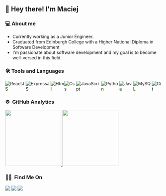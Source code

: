 ### <h2>👋 Hey there! I'm Maciej</h2>

### 💻 About me
- Currently working as a Junior Engineer.
- Graduated from Edinburgh College with a Higher National Diploma in Software Development
- I'm passionate about software development and my goal is to become well-versed in this field.

### 🛠&nbsp;Tools and Languages
<div style='display: flex; align-content: center'/>
  <img src="https://img.shields.io/badge/-ReactJS-black?style=flat-square&logo=react" alt='ReactJS'>
  <img src="https://img.shields.io/badge/-ExpressJS-black?style=flat-square&logo=express" alt='ExpressJS'>
  <img src="https://img.shields.io/badge/-HTML-black?style=flat-square&logo=html5" alt='Html'>
  <img src="https://img.shields.io/badge/-CSS-black?style=flat-square&logo=css3" alt='Css'>
  <img src="https://img.shields.io/badge/-JavaScript-black?style=flat-square&logo=javascript" alt='JavaScript'>
  <img src="https://img.shields.io/badge/-Python-black?style=flat-square&logo=python" alt='Python'> 
  <img src="https://img.shields.io/badge/-Java-black?style=flat-square&logo=java" alt='Java'>
  <img src="https://img.shields.io/badge/-MySQL-black?style=flat-square&logo=mysql" alt='MySQL'>
  <img src="https://img.shields.io/badge/-Git-black?style=flat-square&logo=git" alt='Git'>
</div>

### ⚙️ &nbsp;GitHub Analytics

<a href="https://github.com/fecrol">
  <img height="180em" src="https://github-readme-stats-eight-theta.vercel.app/api?username=fecrol&show_icons=true&theme=algolia&include_all_commits=true&count_private=true"/>
  <img height="180em" src="https://github-readme-stats-eight-theta.vercel.app/api/top-langs/?username=fecrol&layout=compact&langs_count=8&theme=algolia"/>
</a>

### 🤝🏻 &nbsp;Find Me On

<a href="https://www.linkedin.com/in/maciej-fec-657071182/"><img src="https://img.shields.io/badge/-Maciej%20Fec-0077B5?style=for-the-badge&logo=Linkedin&logoColor=white"/></a>
<a href="mailto:maciejfec1996@gmail.com"><img src="https://img.shields.io/badge/-maciejfec1996@gmail.com-D14836?style=for-the-badge&logo=Gmail&logoColor=white"/></a>
<a href="https://www.youtube.com/channel/UCcv5_zBsIo9e0fJRr3TT2Ww"><img src="https://img.shields.io/badge/-Maciej%20Fec-D14836?style=for-the-badge&logo=Youtube&logoColor=white"/></a>
